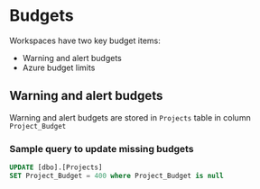 # Budgets

Workspaces have two key budget items:
- Warning and alert budgets
- Azure budget limits

## Warning and alert budgets

Warning and alert budgets are stored in `Projects` table in column `Project_Budget`

### Sample query to update missing budgets

```sql
UPDATE [dbo].[Projects]
SET Project_Budget = 400 where Project_Budget is null
```